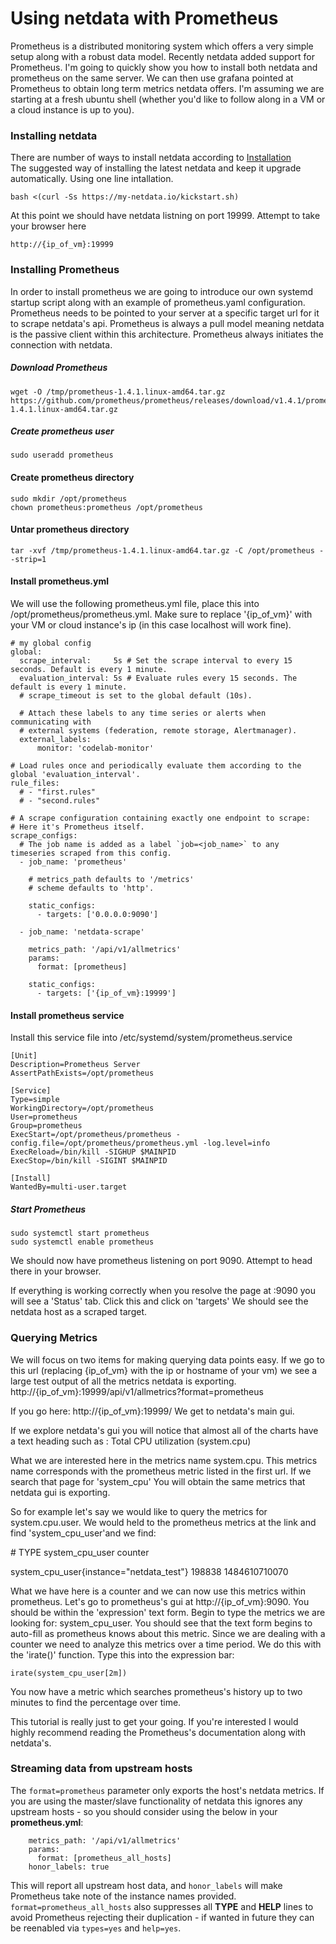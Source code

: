 # Using netdata with Prometheus

Prometheus is a distributed monitoring system which offers a very simple setup along with a robust data model. Recently netdata added support for Prometheus. I'm going to quickly show you how to install both netdata and prometheus on the same server. We can then use grafana pointed at Prometheus to obtain long term metrics netdata offers. I'm assuming we are starting at a fresh ubuntu shell (whether you'd like to follow along in a VM or a cloud instance is up to you).

### Installing netdata
There are number of ways to install netdata according to [Installation ](https://github.com/firehol/netdata/wiki/Installation)  
The suggested way of installing the latest netdata and keep it upgrade automatically. Using one line intallation.
```
bash <(curl -Ss https://my-netdata.io/kickstart.sh)
```
At this point we should have netdata listning on port 19999. Attempt to take your browser here 

```
http://{ip_of_vm}:19999
```

### Installing Prometheus
In order to install prometheus we are going to introduce our own systemd startup script along with an example of prometheus.yaml configuration. Prometheus needs to be pointed to your server at a specific target url for it to scrape netdata's api. Prometheus is always a pull model meaning netdata is the passive client within this architecture. Prometheus always initiates the connection with netdata.

##### Download Prometheus

```
wget -O /tmp/prometheus-1.4.1.linux-amd64.tar.gz https://github.com/prometheus/prometheus/releases/download/v1.4.1/prometheus-1.4.1.linux-amd64.tar.gz 
```

##### Create prometheus user
```
sudo useradd prometheus
```

#### Create prometheus directory
```
sudo mkdir /opt/prometheus
chown prometheus:prometheus /opt/prometheus
```

#### Untar prometheus directory

```
tar -xvf /tmp/prometheus-1.4.1.linux-amd64.tar.gz -C /opt/prometheus --strip=1
```

#### Install prometheus.yml
We will use the following prometheus.yml file, place this into /opt/prometheus/prometheus.yml. Make sure to replace '{ip_of_vm}' with your VM or cloud instance's ip (in this case localhost will work fine). 

```
# my global config
global:
  scrape_interval:     5s # Set the scrape interval to every 15 seconds. Default is every 1 minute.
  evaluation_interval: 5s # Evaluate rules every 15 seconds. The default is every 1 minute.
  # scrape_timeout is set to the global default (10s).

  # Attach these labels to any time series or alerts when communicating with
  # external systems (federation, remote storage, Alertmanager).
  external_labels:
      monitor: 'codelab-monitor'

# Load rules once and periodically evaluate them according to the global 'evaluation_interval'.
rule_files:
  # - "first.rules"
  # - "second.rules"

# A scrape configuration containing exactly one endpoint to scrape:
# Here it's Prometheus itself.
scrape_configs:
  # The job name is added as a label `job=<job_name>` to any timeseries scraped from this config.
  - job_name: 'prometheus'

    # metrics_path defaults to '/metrics'
    # scheme defaults to 'http'.

    static_configs:
      - targets: ['0.0.0.0:9090']

  - job_name: 'netdata-scrape'

    metrics_path: '/api/v1/allmetrics'
    params:
      format: [prometheus]

    static_configs:
      - targets: ['{ip_of_vm}:19999']
```

#### Install prometheus service

Install this service file into /etc/systemd/system/prometheus.service

```
[Unit]
Description=Prometheus Server
AssertPathExists=/opt/prometheus

[Service]
Type=simple
WorkingDirectory=/opt/prometheus
User=prometheus
Group=prometheus
ExecStart=/opt/prometheus/prometheus -config.file=/opt/prometheus/prometheus.yml -log.level=info
ExecReload=/bin/kill -SIGHUP $MAINPID
ExecStop=/bin/kill -SIGINT $MAINPID

[Install]
WantedBy=multi-user.target
```

##### Start Prometheus
```
sudo systemctl start prometheus
sudo systemctl enable prometheus
```

We should now have prometheus listening on port 9090. Attempt to head there in your browser. 

If everything is working correctly when you resolve the page at :9090 you will see a 'Status' tab. Click this and click on 'targets' We should see the netdata host as a scraped target. 

### Querying Metrics

We will focus on two items for making querying data points easy. If we go to this url (replacing {ip_of_vm} with the ip or hostname of your vm) we see a large test output of all the metrics netdata is exporting. 
http://{ip_of_vm}:19999/api/v1/allmetrics?format=prometheus

If you go here:
http://{ip_of_vm}:19999/ 
We get to netdata's main gui. 

If we explore netdata's gui you will notice that almost all of the charts have a text heading such as : Total CPU utilization (system.cpu)

What we are interested here in the metrics name system.cpu. This metrics name corresponds with the prometheus metric listed in the first url. If we search that page for 'system_cpu' You will obtain the same metrics that netdata gui is exporting. 

So for example let's say we would like to query the metrics for system.cpu.user. We would held to the prometheus metrics at the link and find 'system_cpu_user'and we find:

\# TYPE system_cpu_user counter

system_cpu_user{instance="netdata_test"} 198838 1484610710070

What we have here is a counter and we can now use this metrics within prometheus. Let's go to prometheus's gui at http://{ip_of_vm}:9090. You should be within the 'expression' text form. Begin to type the metrics we are looking for: system_cpu_user. You should see that the text form begins to auto-fill as prometheus knows about this metric. Since we are dealing with a counter we need to analyze this metrics over a time period. We do this with the 'irate()' function. Type this into the expression bar:

```
irate(system_cpu_user[2m])
```

You now have a metric which searches prometheus's history up to two minutes to find the percentage over time. 

This tutorial is really just to get your going. If you're interested I would highly recommend reading the Prometheus's documentation along with netdata's.

### Streaming data from upstream hosts

The `format=prometheus` parameter only exports the host's netdata metrics.  If you are using the master/slave
functionality of netdata this ignores any upstream hosts - so you should consider using the below in your **prometheus.yml**:

```
    metrics_path: '/api/v1/allmetrics'
    params:
      format: [prometheus_all_hosts]
    honor_labels: true
```
This will report all upstream host data, and `honor_labels` will make Prometheus take note of the instance names provided.  `format=prometheus_all_hosts` also suppresses all **TYPE** and **HELP** lines to avoid Prometheus rejecting their duplication - if wanted in future they can be reenabled via `types=yes` and `help=yes`.